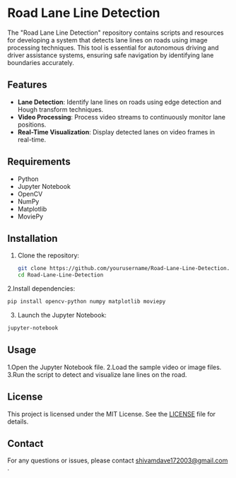 # Road Lane Line Detection

The "Road Lane Line Detection" repository contains scripts and resources for developing a system that detects lane lines on roads using image processing techniques. This tool is essential for autonomous driving and driver assistance systems, ensuring safe navigation by identifying lane boundaries accurately.

## Features

- **Lane Detection**: Identify lane lines on roads using edge detection and Hough transform techniques.
- **Video Processing**: Process video streams to continuously monitor lane positions.
- **Real-Time Visualization**: Display detected lanes on video frames in real-time.

## Requirements

- Python
- Jupyter Notebook
- OpenCV
- NumPy
- Matplotlib
- MoviePy

## Installation

1. Clone the repository:
   ```bash
   git clone https://github.com/yourusername/Road-Lane-Line-Detection.git
   cd Road-Lane-Line-Detection

2.Install dependencies:
  ```bash
  pip install opencv-python numpy matplotlib moviepy
   ```
3. Launch the Jupyter Notebook:
  ```bash
  jupyter-notebook
  ```
 
 
## Usage
1.Open the Jupyter Notebook file.
2.Load the sample video or image files.
3.Run the script to detect and visualize lane lines on the road.


## License

This project is licensed under the MIT License. See the [LICENSE](LICENSE) file for details.

## Contact

For any questions or issues, please contact shivamdave172003@gmail.com .

